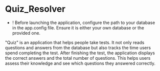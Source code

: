 # Quiz_Resolver
- ! Before launching the application, configure the path to your database in the app.config file. Ensure it is either your own database or the provided one.

"Quiz" is an application that helps people take tests. It not only reads questions and answers from the database but also tracks the time users spend completing the test. After finishing the test, the application displays the correct answers and the total number of questions. This helps users assess their knowledge and see which questions they answered correctly.
